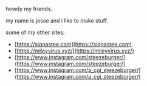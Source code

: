howdy my friends.

my name is jesse and i like to make stuff.

some of my other sites:

* [https://siqnastee.com](https://siqnastee.com)
* [https://mileyvirus.xyz/](https://mileyvirus.xyz/)
* [https://www.instagram.com/steezeburger/](https://www.instagram.com/steezeburger/)
* [https://www.instagram.com/a_cgi_steezeburger/](https://www.instagram.com/a_cgi_steezeburger/)
